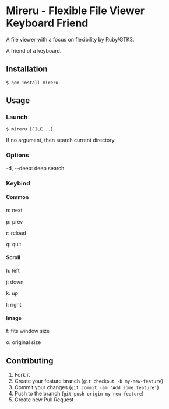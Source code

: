 # Mireru - Flexible File Viewer Keyboard Friend

A file viewer with a focus on flexibility by Ruby/GTK3.

A friend of a keyboard.

## Installation

    $ gem install mireru

## Usage

### Launch

    $ mireru [FILE...]

If no argument, then search current directory.

### Options

-d, --deep: deep search

### Keybind

#### Common

n: next

p: prev

r: reload

q: quit

#### Scroll

h: left

j: down

k: up

l: right

#### Image

f: fits window size

o: original size

## Contributing

1. Fork it
2. Create your feature branch (`git checkout -b my-new-feature`)
3. Commit your changes (`git commit -am 'Add some feature'`)
4. Push to the branch (`git push origin my-new-feature`)
5. Create new Pull Request
